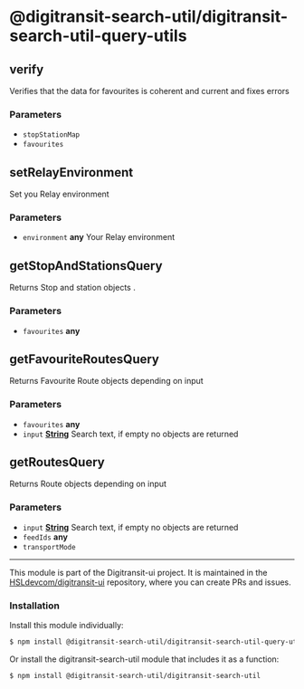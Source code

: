 # @digitransit-search-util/digitransit-search-util-query-utils

<!-- Generated by documentation.js. Update this documentation by updating the source code. -->

## verify

Verifies that the data for favourites is coherent and current and fixes errors

### Parameters

-   `stopStationMap`  
-   `favourites`  

## setRelayEnvironment

Set you Relay environment

### Parameters

-   `environment` **any** Your Relay environment

## getStopAndStationsQuery

Returns Stop and station objects .

### Parameters

-   `favourites` **any** 

## getFavouriteRoutesQuery

Returns Favourite Route objects depending on input

### Parameters

-   `favourites` **any** 
-   `input` **[String][1]** Search text, if empty no objects are returned

## getRoutesQuery

Returns Route objects depending on input

### Parameters

-   `input` **[String][1]** Search text, if empty no objects are returned
-   `feedIds` **any** 
-   `transportMode`  

[1]: https://developer.mozilla.org/docs/Web/JavaScript/Reference/Global_Objects/String

<!-- This file is automatically generated. Please don't edit it directly:
if you find an error, edit the source file (likely index.js), and re-run
./scripts/generate-readmes in the digitransit-search-util project. -->

---

This module is part of the Digitransit-ui project. It is maintained in the
[HSLdevcom/digitransit-ui](https://github.com/HSLdevcom/digitransit-ui) repository, where you can create
PRs and issues.

### Installation

Install this module individually:

```sh
$ npm install @digitransit-search-util/digitransit-search-util-query-utils
```

Or install the digitransit-search-util module that includes it as a function:

```sh
$ npm install @digitransit-search-util/digitransit-search-util
```
